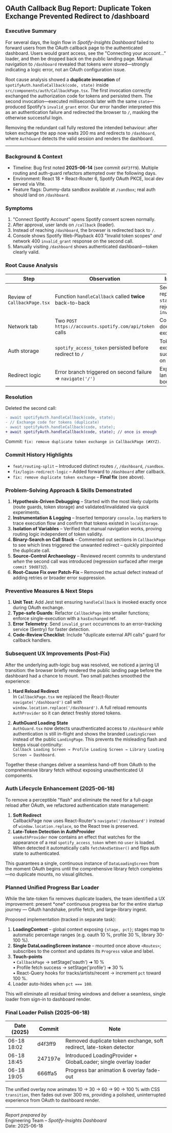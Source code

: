 ## OAuth Callback Bug Report: Duplicate Token Exchange Prevented Redirect to /dashboard

### Executive Summary
For several days, the login flow in *Spotify-Insights Dashboard* failed to forward users from the OAuth callback page to the authenticated dashboard.  Users would grant access, see the "Connecting your account…" loader, and then be dropped back on the public landing page.  Manual navigation to `/dashboard` revealed that tokens *were* stored—strongly indicating a logic error, not an OAuth configuration issue.

Root cause analysis showed a **duplicate invocation** of `spotifyAuth.handleCallback(code, state)` inside `src/components/auth/CallbackPage.tsx`.  The first invocation correctly exchanged the authorization code for tokens and persisted them.  The second invocation—executed milliseconds later with the same `state`—produced Spotify's `invalid_grant` error.  Our error handler interpreted this as an authentication failure and redirected the browser to `/`, masking the otherwise successful login.

Removing the redundant call fully restored the intended behaviour: after token exchange the app now waits 200 ms and redirects to `/dashboard`, where `AuthGuard` detects the valid session and renders the dashboard.

---

### Background & Context
* Timeline: Bug first noted **2025-06-14** (see commit `d4f3ff9`).  Multiple routing and auth-guard refactors attempted over the following days.
* Environment: React 18 + React-Router 6, Spotify OAuth PKCE, local dev served via Vite.
* Feature flags: Dummy-data sandbox available at `/sandbox`; real auth should land on `/dashboard`.

### Symptoms
1. "Connect Spotify Account" opens Spotify consent screen normally.
2. After approval, user lands on `/callback` (loader).
3. Instead of reaching `/dashboard`, the browser is redirected back to `/`.
4. Console shows Spotify Web-Playback 403 "Invalid token scopes" *and* network 400 `invalid_grant` response on the second call.
5. Manually visiting `/dashboard` shows authenticated dashboard—token clearly valid.

### Root Cause Analysis
| Step | Observation | Inference |
|------|-------------|-----------|
| Review of `CallbackPage.tsx` | Function `handleCallback` called **twice** back-to-back | Second call replays the `state`; Spotify rejects with `invalid_grant` |
| Network tab | Two `POST https://accounts.spotify.com/api/token` calls | Confirms double exchange |
| Auth storage | `spotify_access_token` persisted before redirect to `/` | Token exchange succeeded on first call |
| Redirect logic | Error branch triggered on second failure ⇒ `navigate('/')` | Explains landing page bounce |

### Resolution
Deleted the second call:
```diff
- await spotifyAuth.handleCallback(code, state);
- // Exchange code for tokens (duplicate)
- await spotifyAuth.handleCallback(code, state);
+ await spotifyAuth.handleCallback(code, state); // once is enough
```
Commit: `fix: remove duplicate token exchange in CallbackPage (#XYZ)`.

### Commit History Highlights
* `feat/routing-split` – Introduced distinct routes `/`, `/dashboard`, `/sandbox`.
* `fix/login-redirect-logic` – Added forward to `/dashboard` after callback.
* `fix: remove duplicate token exchange` – **Final fix** (see above).

### Problem-Solving Approach & Skills Demonstrated
1. **Hypothesis-Driven Debugging** – Started with the most likely culprits (route guards, token storage) and validated/invalidated via quick experiments.
2. **Instrumentation & Logging** – Inserted temporary `console.log` markers to trace execution flow and confirm that tokens existed in `localStorage`.
3. **Isolation of Variables** – Verified that manual navigation works, proving routing logic independent of token validity.
4. **Binary-Search on Call Stack** – Commented out sections in `CallbackPage` to see which lines triggered the unwanted redirect – quickly pinpointed the duplicate call.
5. **Source-Control Archaeology** – Reviewed recent commits to understand *when* the second call was introduced (regression surfaced after merge `commit 59d8732`).
6. **Root-Cause Fix over Patch-Fix** – Removed the actual defect instead of adding retries or broader error suppression.

### Preventive Measures & Next Steps
1. **Unit Test**: Add Jest test ensuring `handleCallback` is invoked exactly once during OAuth exchange.
2. **Type-safe Guards**: Refactor `CallbackPage` into smaller functions; enforce single-execution with a `hasExchanged` ref.
3. **Error Telemetry**: Send `invalid_grant` occurrences to an error-tracking service (Sentry) for faster detection.
4. **Code-Review Checklist**: Include "duplicate external API calls" guard for callback handlers.

### Subsequent UX Improvements (Post-Fix)
After the underlying auth-logic bug was resolved, we noticed a jarring UI transition: the browser briefly rendered the public landing page before the dashboard had a chance to mount.  Two small patches smoothed the experience:

1. **Hard Reload Redirect**  
   In `CallbackPage.tsx` we replaced the React-Router `navigate('/dashboard')` call with
   `window.location.replace('/dashboard')`.  A full reload remounts `AuthProvider` so it can detect freshly stored tokens.

2. **AuthGuard Loading State**  
   `AuthGuard.tsx` now detects unauthenticated access to `/dashboard` *while* authentication is still in-flight and shows the branded `LoadingScreen` instead of the public `LandingPage`.  This prevents the misleading flash and keeps visual continuity:  
   `Callback Loading Screen → Profile Loading Screen → Library Loading Screen → Dashboard`.

Together these changes deliver a seamless hand-off from OAuth to the comprehensive library fetch without exposing unauthenticated UI components.

### Auth Lifecycle Enhancement (2025-06-18)
To remove a perceptible "flash" and eliminate the need for a full-page reload after OAuth, we refactored authentication state management:

1. **Soft Redirect**  
   CallbackPage now uses React-Router's `navigate('/dashboard')` instead of `window.location.replace`, so the React tree is preserved.
2. **Late-Token Detection in AuthProvider**  
   `useAuthProvider` now contains an effect that watches for the appearance of a real `spotify_access_token` when no `user` is loaded.  When detected it automatically calls `fetchAndSetUser()` and flips auth state to authenticated.

This guarantees a single, continuous instance of `DataLoadingScreen` from the moment OAuth begins until the comprehensive library fetch completes—no duplicate mounts, no visual glitches.

### Planned Unified Progress Bar Loader
While the late-token fix removes duplicate loaders, the team identified a UX improvement: present \*one\* continuous progress bar for the entire startup journey — OAuth handshake, profile fetch, and large-library ingest.

Proposed implementation (tracked in separate task):
1. **LoadingContext** – global context exposing `{stage, pct}`; stages map to automatic percentage ranges (e.g. oauth 10 %, profile 30 %, library 30-100 %).
2. **Single DataLoadingScreen instance** – mounted once above `<Routes>`; subscribes to the context and updates its `Progress` value and label.
3. **Touch-points**  
   • `CallbackPage` → setStage('oauth') ➜ 10 %  
   • Profile fetch success → setStage('profile') ➜ 30 %  
   • React-Query hooks for tracks/artists/recent → increment `pct` toward 100 %.
4. Loader auto-hides when `pct === 100`.

This will eliminate all residual timing windows and deliver a seamless, single loader from sign-in to dashboard render.

### Final Loader Polish (2025-06-18)
| Date (2025) | Commit | Note |
|-------------|--------|------|
| 06-18 18:02 | d4f3ff9 | Removed duplicate token exchange, soft redirect, late-token detector |
| 06-18 18:45 | 247197e | Introduced LoadingProvider + GlobalLoader; single overlay loader |
| 06-18 19:05 | 666ffa5 | Progress bar animation & overlay fade-out |

The unified overlay now animates 10 → 30 → 60 → 90 → 100 % with CSS `transition`, then fades out over 300 ms, providing a polished, uninterrupted experience from OAuth to dashboard render.

---

*Report prepared by*  
Engineering Team – *Spotify-Insights Dashboard*  
Date: 2025-06-18 